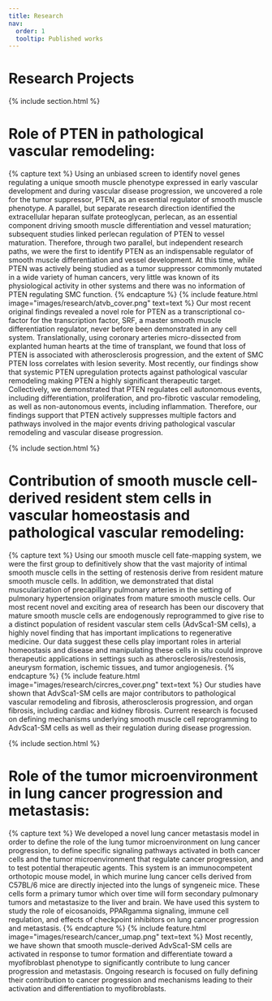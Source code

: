 ```yaml
---
title: Research
nav:
  order: 1
  tooltip: Published works
---
```


# <i class="fas fa-microscope"></i>Research Projects

{% include section.html %}

# Role of PTEN in pathological vascular remodeling:
{% capture text %}
Using an unbiased screen to identify novel genes regulating a unique smooth muscle phenotype expressed in early vascular development and during vascular disease progression, we uncovered a role for the tumor suppressor, PTEN, as an essential regulator of smooth muscle phenotype. A parallel, but separate research direction identified the extracellular heparan sulfate proteoglycan, perlecan, as an essential component driving smooth muscle differentiation and vessel maturation; subsequent studies linked perlecan regulation of PTEN to vessel maturation. Therefore, through two parallel, but independent research paths, we were the first to identify PTEN as an indispensable regulator of smooth muscle differentiation and vessel development.  At this time, while PTEN was actively being studied as a tumor suppressor commonly mutated in a wide variety of human cancers, very little was known of its physiological activity in other systems and there was no information of PTEN regulating SMC function.
{% endcapture %}
{%
  include feature.html
  image="images/research/atvb_cover.png"
  text=text
%}
Our most recent original findings revealed a novel role for PTEN as a transcriptional co-factor for the transcription factor, SRF, a master smooth muscle differentiation regulator, never before been demonstrated in any cell system.  Translationally, using coronary arteries micro-dissected from explanted human hearts at the time of transplant, we found that loss of PTEN is associated with atherosclerosis progression, and the extent of SMC PTEN loss correlates with lesion severity.  Most recently, our findings show that systemic PTEN upregulation protects against pathological vascular remodeling making PTEN a highly significant therapeutic target.  Collectively, we demonstrated that PTEN regulates cell autonomous events, including differentiation, proliferation, and pro-fibrotic vascular remodeling, as well as non-autonomous events, including inflammation.  Therefore, our findings support that PTEN actively suppresses multiple factors and pathways involved in the major events driving pathological vascular remodeling and vascular disease progression.

{% include section.html %}

# Contribution of smooth muscle cell-derived resident stem cells in vascular homeostasis and pathological vascular remodeling:
{% capture text %}
Using our smooth muscle cell fate-mapping system, we were the first group to definitively show that the vast majority of intimal smooth muscle cells in the setting of restenosis derive from resident mature smooth muscle cells.  In addition, we demonstrated that distal muscularization of precapillary pulmonary arteries in the setting of pulmonary hypertension originates from mature smooth muscle cells. Our most recent novel and exciting area of research has been our discovery that mature smooth muscle cells are endogenously reprogrammed to give rise to a distinct population of resident vascular stem cells (AdvSca1-SM cells), a highly novel finding that has important implications to regenerative medicine. Our data suggest these cells play important roles in arterial homeostasis and disease and manipulating these cells in situ could improve therapeutic applications in settings such as atherosclerosis/restenosis, aneurysm formation, ischemic tissues, and tumor angiogenesis.
{% endcapture %}
{%
  include feature.html
  image="images/research/circres_cover.png"
  text=text
%}
Our studies have shown that AdvSca1-SM cells are major contributors to pathological vascular remodeling and fibrosis, atherosclerosis progression, and organ fibrosis, including cardiac and kidney fibrosis. Current research is focused on defining mechanisms underlying smooth muscle cell reprogramming to AdvSca1-SM cells as well as their regulation during disease progression.

{% include section.html %}

# Role of the tumor microenvironment in lung cancer progression and metastasis:
{% capture text %}
We developed a novel lung cancer metastasis model in order to define the role of the lung tumor microenvironment on lung cancer progression, to define specific signaling pathways activated in both cancer cells and the tumor microenvironment that regulate cancer progression, and to test potential therapeutic agents. This system is an immunocompetent orthotopic mouse model, in which murine lung cancer cells derived from C57BL/6 mice are directly injected into the lungs of syngeneic mice. These cells form a primary tumor which over time will form secondary pulmonary tumors and metastasize to the liver and brain. We have used this system to study the role of eicosanoids, PPARgamma signaling, immune cell regulation, and effects of checkpoint inhibitors on lung cancer progression and metastasis.
{% endcapture %}
{%
  include feature.html
  image="images/research/cancer_umap.png"
  text=text
%}
Most recently, we have shown that smooth muscle-derived AdvSca1-SM cells are activated in response to tumor formation and differentiate toward a myofibroblast phenotype to significantly contribute to lung cancer progression and metastasis. Ongoing research is focused on fully defining their contribution to cancer progression and mechanisms leading to their activation and differentiation to myofibroblasts.

